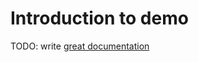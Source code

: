 # Introduction to demo

TODO: write [great documentation](http://jacobian.org/writing/great-documentation/what-to-write/)
